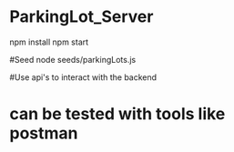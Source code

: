 # ParkingLot_Server

npm install
npm start

#Seed
node seeds/parkingLots.js

#Use api's to interact with the backend
# can be tested with tools like postman